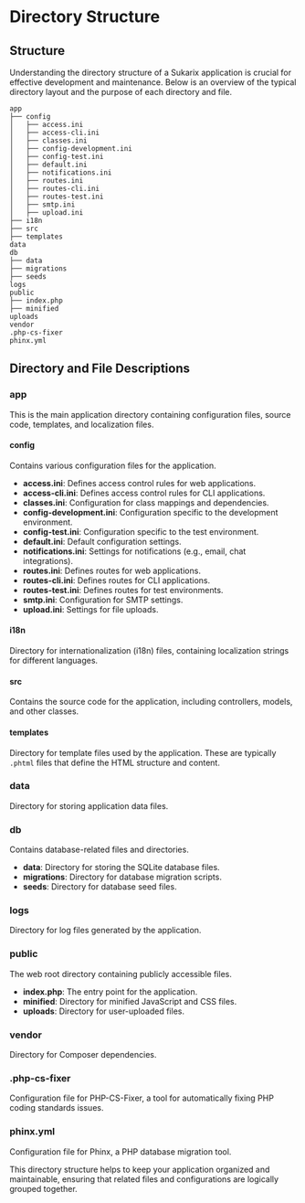 # Directory Structure

<!-- toc -->

## Structure

Understanding the directory structure of a Sukarix application is crucial for effective development and maintenance.
Below is an overview of the typical directory layout and the purpose of each directory and file.

```
app
├── config
│   ├── access.ini
│   ├── access-cli.ini
│   ├── classes.ini
│   ├── config-development.ini
│   ├── config-test.ini
│   ├── default.ini
│   ├── notifications.ini
│   ├── routes.ini
│   ├── routes-cli.ini
│   ├── routes-test.ini
│   ├── smtp.ini
│   ├── upload.ini
├── i18n
├── src
├── templates
data
db
├── data
├── migrations
├── seeds
logs
public
├── index.php
├── minified
uploads
vendor
.php-cs-fixer
phinx.yml
```

## Directory and File Descriptions

### app

This is the main application directory containing configuration files, source code, templates, and localization files.

#### config

Contains various configuration files for the application.

- **access.ini**: Defines access control rules for web applications.
- **access-cli.ini**: Defines access control rules for CLI applications.
- **classes.ini**: Configuration for class mappings and dependencies.
- **config-development.ini**: Configuration specific to the development environment.
- **config-test.ini**: Configuration specific to the test environment.
- **default.ini**: Default configuration settings.
- **notifications.ini**: Settings for notifications (e.g., email, chat integrations).
- **routes.ini**: Defines routes for web applications.
- **routes-cli.ini**: Defines routes for CLI applications.
- **routes-test.ini**: Defines routes for test environments.
- **smtp.ini**: Configuration for SMTP settings.
- **upload.ini**: Settings for file uploads.

#### i18n

Directory for internationalization (i18n) files, containing localization strings for different languages.

#### src

Contains the source code for the application, including controllers, models, and other classes.

#### templates

Directory for template files used by the application. These are typically `.phtml` files that define the HTML structure
and content.

### data

Directory for storing application data files.

### db

Contains database-related files and directories.

- **data**: Directory for storing the SQLite database files.
- **migrations**: Directory for database migration scripts.
- **seeds**: Directory for database seed files.

### logs

Directory for log files generated by the application.

### public

The web root directory containing publicly accessible files.

- **index.php**: The entry point for the application.
- **minified**: Directory for minified JavaScript and CSS files.
- **uploads**: Directory for user-uploaded files.

### vendor

Directory for Composer dependencies.

### .php-cs-fixer

Configuration file for PHP-CS-Fixer, a tool for automatically fixing PHP coding standards issues.

### phinx.yml

Configuration file for Phinx, a PHP database migration tool.

This directory structure helps to keep your application organized and maintainable, ensuring that related files and
configurations are logically grouped together.